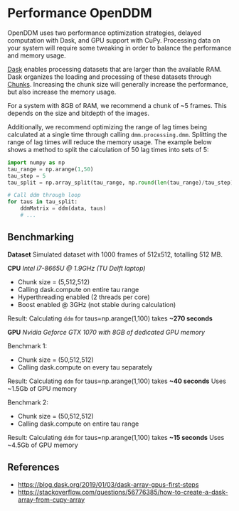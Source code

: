 # Performance OpenDDM

OpenDDM uses two performance optimization strategies, delayed computation with Dask, and GPU support with CuPy. Processing data on your system will require some tweaking in order to balance the performance and memory usage.

[Dask](https://www.dask.org/) enables processing datasets that are larger than the available RAM. Dask organizes the loading and processing of these datasets through [Chunks](https://docs.dask.org/en/stable/array-chunks.html). Increasing the chunk size will generally increase the performance, but also increase the memory usage. 

For a system with 8GB of RAM, we recommend a chunk of ~5 frames. This depends on the size and bitdepth of the images.

Additionally, we recommend optimizing the range of lag times being calculated at a single time through calling `dmm.processing.dmm`. Splitting the range of lag times will reduce the memory usage. The example below shows a method to split the calculation of 50 lag times into sets of 5:

```python
import numpy as np
tau_range = np.arange(1,50)
tau_step = 5
tau_split = np.array_split(tau_range, np.round(len(tau_range)/tau_step))

# Call ddm through loop
for taus in tau_split:
    ddmMatrix = ddm(data, taus)
    # ...
```



## Benchmarking

**Dataset**
Simulated dataset with 1000 frames of 512x512, totalling 512 MB.

**CPU**
_Intel i7-8665U @ 1.9GHz (TU Delft laptop)_
- Chunk size = (5,512,512)
- Calling dask.compute on entire tau range
- Hyperthreading enabled (2 threads per core)
- Boost enabled @ 3GHz (not stable during calculation)

Result: Calculating `ddm` for taus=np.arange(1,100) takes **~270 seconds**

**GPU**
_Nvidia Geforce GTX 1070 with 8GB of dedicated GPU memory_

Benchmark 1:
- Chunk size = (50,512,512)
- Calling dask.compute on every tau separately

Result: Calculating `ddm` for taus=np.arange(1,100) takes **~40 seconds**
Uses ~1.5Gb of GPU memory

Benchmark 2:
- Chunk size = (50,512,512)
- Calling dask.compute on entire tau range

Result: Calculating `ddm` for taus=np.arange(1,100) takes **~15 seconds**
Uses ~4.5Gb of GPU memory


## References
- https://blog.dask.org/2019/01/03/dask-array-gpus-first-steps
- https://stackoverflow.com/questions/56776385/how-to-create-a-dask-array-from-cupy-array